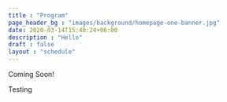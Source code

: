 ```yaml
---
title : "Program"
page_header_bg : "images/background/homepage-one-banner.jpg"
date: 2020-03-14T15:40:24+06:00
description : "Hello"
draft : false
layout : "schedule"
---
```

Coming Soon!

Testing
